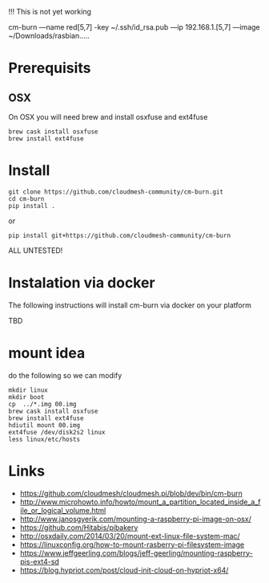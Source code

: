 
!!! This is not yet working

cm-burn —name  red[5,7] -key ~/.ssh/id_rsa.pub —ip 192.168.1.[5,7] —image ~/Downloads/rasbian…..

# Prerequisits

## OSX 

On OSX you will need brew and install osxfuse and ext4fuse

```
brew cask install osxfuse
brew install ext4fuse
```

# Install

```
git clone https://github.com/cloudmesh-community/cm-burn.git
cd cm-burn
pip install .
```
or

```
pip install git+https://github.com/cloudmesh-community/cm-burn
```

ALL UNTESTED!

# Instalation via docker

The following instructions will install cm-burn via docker on your platform

TBD

# mount idea

do the following so we can modify

```
mkdir linux
mkdir boot
cp  ../*.img 00.img
brew cask install osxfuse
brew install ext4fuse
hdiutil mount 00.img 
ext4fuse /dev/disk2s2 linux
less linux/etc/hosts
```

# Links

* https://github.com/cloudmesh/cloudmesh.pi/blob/dev/bin/cm-burn
* http://www.microhowto.info/howto/mount_a_partition_located_inside_a_file_or_logical_volume.html
* http://www.janosgyerik.com/mounting-a-raspberry-pi-image-on-osx/
* https://github.com/Hitabis/pibakery
* http://osxdaily.com/2014/03/20/mount-ext-linux-file-system-mac/
* https://linuxconfig.org/how-to-mount-rasberry-pi-filesystem-image
* https://www.jeffgeerling.com/blogs/jeff-geerling/mounting-raspberry-pis-ext4-sd
* https://blog.hypriot.com/post/cloud-init-cloud-on-hypriot-x64/
